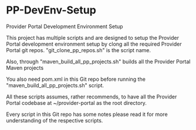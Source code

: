 # PP-DevEnv-Setup

Provider Portal Development Environment Setup

This project has multiple scripts and are designed to setup the Provider Portal development environment setup by clong all the required Provider Portal git repos. 
"git_clone_pp_repos.sh" is the script name.

Also, through "maven_build_all_pp_projects.sh" builds all the Provider Portal Maven projects

You also need pom.xml in this Git repo before running the "maven_build_all_pp_projects.sh" script.

All these scripts assumes, rather recommends, to have all the Provider Portal codebase at ~/provider-portal as the root directory.

Every script in this Git repo has some notes please read it for more understanding of the respective scripts.
